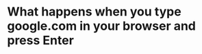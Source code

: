 What happens when you type google.com in your browser and press Enter
=====================================================================
